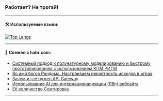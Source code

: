 ### Работает? Не трогай!

---
<!--
#### 🛠️ Technical stack:

![Java](https://img.shields.io/badge/Java-informational?logo=Oracle&style=flat&logoColor=white&color=FF4500)
![Kotlin](https://img.shields.io/badge/Kotlin-informational?logo=Kotlin&style=flat&logoColor=white&color=774D97)
![TS](https://img.shields.io/badge/TypeScript-informational?logo=typeScript&style=flat&logoColor=black&color=017acc)
![Python](https://img.shields.io/badge/Python-informational?logo=Python&style=flat&logoColor=black&color=ffdd54) <br>
![Spring](https://img.shields.io/badge/Spring-informational?logo=Spring&style=flat&logoColor=white&color=6DB33F) 
![SpringBoot](https://img.shields.io/badge/SpringBoot-informational?logo=SpringBoot&style=flat&logoColor=white&color=6DB33F)
![Nest](https://img.shields.io/badge/NestJS-informational?logo=NestJS&style=flat&logoColor=white&color=E0234E) 
![NodeJS](https://img.shields.io/badge/NodeJS-informational?logo=node.js&style=flat&logoColor=white&color=70A760)<br>
![PostgreSQL](https://img.shields.io/badge/PostgreSQL-informational?logo=PostgreSQL&style=flat&logoColor=white&color=DAA520)
![MongoDB](https://img.shields.io/badge/MongoDB-informational?logo=MongoDB&style=flat&logoColor=white&color=870000)
![Apache](https://img.shields.io/badge/Apache-informational?logo=apache&style=flat&logoColor=white&color=f74e28)

___ 
-->

#### 🛠️ Используемые языки:

[![Top Langs](https://github-readme-stats-u2qms2cxw-advtsettinggmailcoms-projects.vercel.app/api/top-langs/?username=zloylis&langs_count=10&hide_title=true&title_color=e6edf3&size_weight=0.5&count_weight=0.5&layout=compact&hide_progress=true&hide_border=true&theme=dracula)](https://github.com/zloylis)

<!---


####  :octocat:&nbsp;&nbsp; Статистика:

![GitHub stats](https://github-readme-stats-u2qms2cxw-advtsettinggmailcoms-projects.vercel.app/api?username=zloylis&show_icons=true&hide_border=true&theme=dracula&title_color=e6edf3&include_all_commits=true&count_private=true&hide_rank=false&hide_title=true&rank_icon=github)
-->
---

#### 💬 Свежее с habr.com:

<!-- BLOG-POST-LIST:START -->
- [Системный подход к полунатурному моделированию и быстрому прототипированию с использованием КПМ РИТМ](https://habr.com/ru/companies/etmc_exponenta/articles/848778/?utm_source=habrahabr&utm_medium=rss&utm_campaign=848778)
- [Во имя богов Рандома. Настраиваем вероятность исходов в играх](https://habr.com/ru/companies/miip/articles/850232/?utm_source=habrahabr&utm_medium=rss&utm_campaign=850232)
- [Зачем и где нужен API Gateway](https://habr.com/ru/companies/usetech/articles/850378/?utm_source=habrahabr&utm_medium=rss&utm_campaign=850378)
- [Использование AI для интернационализации &lpar;i18n&rpar; вебсайта](https://habr.com/ru/articles/850346/?utm_source=habrahabr&utm_medium=rss&utm_campaign=850346)
- [Её величество Сортировка](https://habr.com/ru/articles/850296/?utm_source=habrahabr&utm_medium=rss&utm_campaign=850296)
<!-- BLOG-POST-LIST:END -->

---
